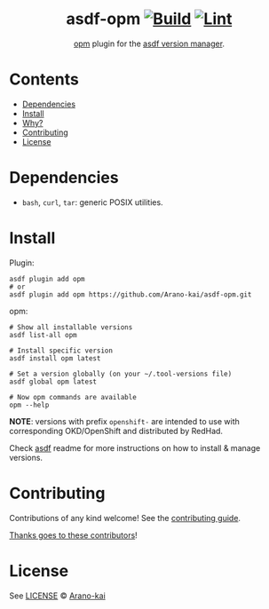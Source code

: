 <div align="center">

# asdf-opm [![Build](https://github.com/Arano-kai/asdf-opm/actions/workflows/build.yml/badge.svg)](https://github.com/Arano-kai/asdf-opm/actions/workflows/build.yml) [![Lint](https://github.com/Arano-kai/asdf-opm/actions/workflows/lint.yml/badge.svg)](https://github.com/Arano-kai/asdf-opm/actions/workflows/lint.yml)


[opm](https://github.com/operator-framework/operator-registry/blob/master/docs/design/opm-tooling.md) plugin for the [asdf version manager](https://asdf-vm.com).

</div>

# Contents

- [Dependencies](#dependencies)
- [Install](#install)
- [Why?](#why)
- [Contributing](#contributing)
- [License](#license)

# Dependencies

- `bash`, `curl`, `tar`: generic POSIX utilities.

# Install

Plugin:

```shell
asdf plugin add opm
# or
asdf plugin add opm https://github.com/Arano-kai/asdf-opm.git
```

opm:

```shell
# Show all installable versions
asdf list-all opm

# Install specific version
asdf install opm latest

# Set a version globally (on your ~/.tool-versions file)
asdf global opm latest

# Now opm commands are available
opm --help
```

**NOTE**: versions with prefix `openshift-` are intended to use with corresponding OKD/OpenShift and distributed by RedHad.

Check [asdf](https://github.com/asdf-vm/asdf) readme for more instructions on how to
install & manage versions.

# Contributing

Contributions of any kind welcome! See the [contributing guide](contributing.md).

[Thanks goes to these contributors](https://github.com/Arano-kai/asdf-opm/graphs/contributors)!

# License

See [LICENSE](LICENSE) © [Arano-kai](https://github.com/Arano-kai/)
